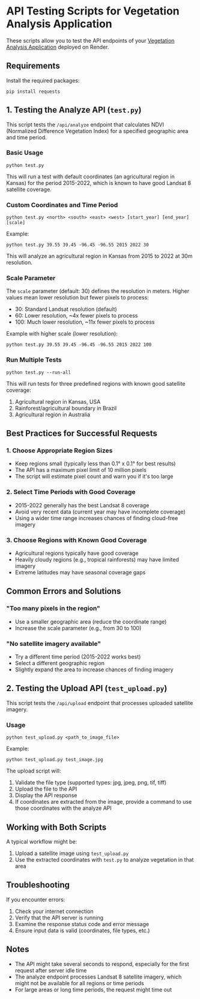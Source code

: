 # API Testing Scripts for Vegetation Analysis Application

These scripts allow you to test the API endpoints of your [Vegetation Analysis Application](https://vegetation-analysis.onrender.com) deployed on Render.

## Requirements

Install the required packages:
```
pip install requests
```

## 1. Testing the Analyze API (`test.py`)

This script tests the `/api/analyze` endpoint that calculates NDVI (Normalized Difference Vegetation Index) for a specified geographic area and time period.

### Basic Usage
```
python test.py
```
This will run a test with default coordinates (an agricultural region in Kansas) for the period 2015-2022, which is known to have good Landsat 8 satellite coverage.

### Custom Coordinates and Time Period
```
python test.py <north> <south> <east> <west> [start_year] [end_year] [scale]
```

Example:
```
python test.py 39.55 39.45 -96.45 -96.55 2015 2022 30
```
This will analyze an agricultural region in Kansas from 2015 to 2022 at 30m resolution.

### Scale Parameter
The `scale` parameter (default: 30) defines the resolution in meters. Higher values mean lower resolution but fewer pixels to process:
- 30: Standard Landsat resolution (default)
- 60: Lower resolution, ~4x fewer pixels to process
- 100: Much lower resolution, ~11x fewer pixels to process

Example with higher scale (lower resolution):
```
python test.py 39.55 39.45 -96.45 -96.55 2015 2022 100
```

### Run Multiple Tests
```
python test.py --run-all
```
This will run tests for three predefined regions with known good satellite coverage:
1. Agricultural region in Kansas, USA
2. Rainforest/agricultural boundary in Brazil
3. Agricultural region in Australia

## Best Practices for Successful Requests

### 1. Choose Appropriate Region Sizes
- Keep regions small (typically less than 0.1° x 0.1° for best results)
- The API has a maximum pixel limit of 10 million pixels
- The script will estimate pixel count and warn you if it's too large

### 2. Select Time Periods with Good Coverage
- 2015-2022 generally has the best Landsat 8 coverage
- Avoid very recent data (current year may have incomplete coverage)
- Using a wider time range increases chances of finding cloud-free imagery

### 3. Choose Regions with Known Good Coverage
- Agricultural regions typically have good coverage
- Heavily cloudy regions (e.g., tropical rainforests) may have limited imagery
- Extreme latitudes may have seasonal coverage gaps

## Common Errors and Solutions

### "Too many pixels in the region"
- Use a smaller geographic area (reduce the coordinate range)
- Increase the scale parameter (e.g., from 30 to 100)

### "No satellite imagery available"
- Try a different time period (2015-2022 works best)
- Select a different geographic region
- Slightly expand the area to increase chances of finding imagery

## 2. Testing the Upload API (`test_upload.py`)

This script tests the `/api/upload` endpoint that processes uploaded satellite imagery.

### Usage
```
python test_upload.py <path_to_image_file>
```

Example:
```
python test_upload.py test_image.jpg
```

The upload script will:
1. Validate the file type (supported types: jpg, jpeg, png, tif, tiff)
2. Upload the file to the API
3. Display the API response
4. If coordinates are extracted from the image, provide a command to use those coordinates with the analyze API

## Working with Both Scripts

A typical workflow might be:
1. Upload a satellite image using `test_upload.py`
2. Use the extracted coordinates with `test.py` to analyze vegetation in that area

## Troubleshooting

If you encounter errors:
1. Check your internet connection
2. Verify that the API server is running
3. Examine the response status code and error message
4. Ensure input data is valid (coordinates, file types, etc.)

## Notes

- The API might take several seconds to respond, especially for the first request after server idle time
- The analyze endpoint processes Landsat 8 satellite imagery, which might not be available for all regions or time periods
- For large areas or long time periods, the request might time out 